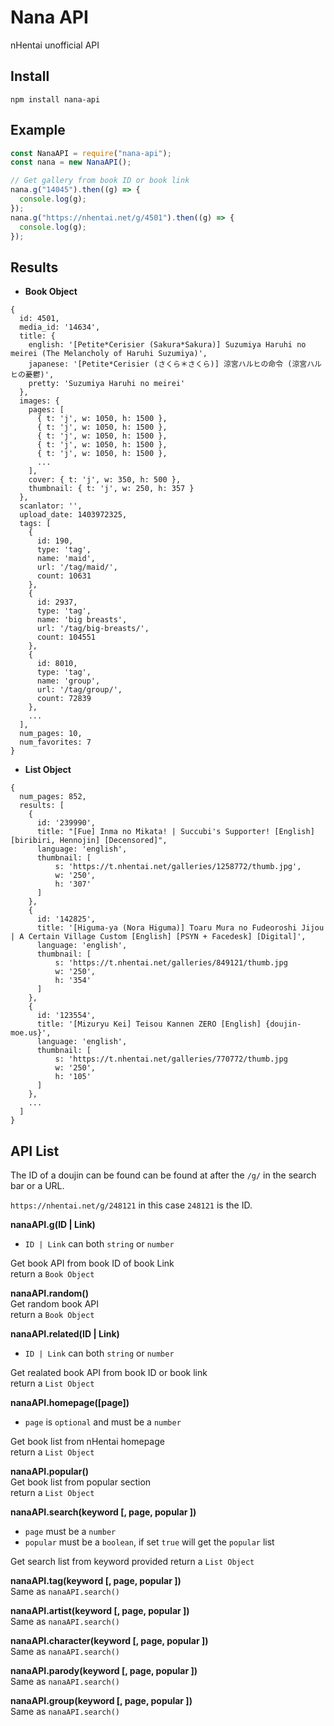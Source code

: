 # Nana API

nHentai unofficial API

## Install

```
npm install nana-api
```

## Example

```js
const NanaAPI = require("nana-api");
const nana = new NanaAPI();

// Get gallery from book ID or book link
nana.g("14045").then((g) => {
  console.log(g);
});
nana.g("https://nhentai.net/g/4501").then((g) => {
  console.log(g);
});
```

## Results

- **Book Object**

```
{
  id: 4501,
  media_id: '14634',
  title: {
    english: '[Petite*Cerisier (Sakura*Sakura)] Suzumiya Haruhi no meirei (The Melancholy of Haruhi Suzumiya)',
    japanese: '[Petite*Cerisier (さくら＊さくら)] 涼宮ハルヒの命令 (涼宮ハルヒの憂鬱)',
    pretty: 'Suzumiya Haruhi no meirei'
  },
  images: {
    pages: [
	  { t: 'j', w: 1050, h: 1500 },
	  { t: 'j', w: 1050, h: 1500 },
	  { t: 'j', w: 1050, h: 1500 },
	  { t: 'j', w: 1050, h: 1500 },
	  { t: 'j', w: 1050, h: 1500 },
	  ...
	],
    cover: { t: 'j', w: 350, h: 500 },
    thumbnail: { t: 'j', w: 250, h: 357 }
  },
  scanlator: '',
  upload_date: 1403972325,
  tags: [
    {
      id: 190,
      type: 'tag',
      name: 'maid',
      url: '/tag/maid/',
      count: 10631
    },
    {
      id: 2937,
      type: 'tag',
      name: 'big breasts',
      url: '/tag/big-breasts/',
      count: 104551
    },
    {
      id: 8010,
      type: 'tag',
      name: 'group',
      url: '/tag/group/',
      count: 72839
    },
	...
  ],
  num_pages: 10,
  num_favorites: 7
}
```

- **List Object**

```
{
  num_pages: 852,
  results: [
    {
      id: '239990',
      title: "[Fue] Inma no Mikata! | Succubi's Supporter! [English] [biribiri, Hennojin] [Decensored]",
      language: 'english',
      thumbnail: [
		  s: 'https://t.nhentai.net/galleries/1258772/thumb.jpg',
		  w: '250',
		  h: '307'
	  ]
    },
    {
      id: '142825',
      title: '[Higuma-ya (Nora Higuma)] Toaru Mura no Fudeoroshi Jijou | A Certain Village Custom [English] [PSYN + Facedesk] [Digital]',
      language: 'english',
      thumbnail: [
		  s: 'https://t.nhentai.net/galleries/849121/thumb.jpg
		  w: '250',
		  h: '354'
	  ]
    },
    {
      id: '123554',
      title: '[Mizuryu Kei] Teisou Kannen ZERO [English] {doujin-moe.us}',
      language: 'english',
      thumbnail: [
		  s: 'https://t.nhentai.net/galleries/770772/thumb.jpg
		  w: '250',
		  h: '105'
	  ]
	},
	...
  ]
}
```

## API List

The ID of a doujin can be found can be found at after the `/g/` in the search bar or a URL.

`https://nhentai.net/g/248121` in this case `248121` is the ID.

**nanaAPI.g(ID | Link)**

- `ID | Link` can both `string` or `number`

Get book API from book ID of book Link  
return a `Book Object`

**nanaAPI.random()**  
Get random book API  
return a `Book Object`

**nanaAPI.related(ID | Link)**

- `ID | Link` can both `string` or `number`

Get realated book API from book ID or book link  
return a `List Object`

**nanaAPI.homepage([page])**

- `page` is `optional` and must be a `number`

Get book list from nHentai homepage  
return a `List Object`

**nanaAPI.popular()**  
Get book list from popular section  
return a `List Object`

**nanaAPI.search(keyword [, page, popular ])**

- `page` must be a `number`
- `popular` must be a `boolean`, if set `true` will get the `popular` list

Get search list from keyword provided
return a `List Object`

**nanaAPI.tag(keyword [, page, popular ])**  
Same as `nanaAPI.search()`

**nanaAPI.artist(keyword [, page, popular ])**  
Same as `nanaAPI.search()`

**nanaAPI.character(keyword [, page, popular ])**  
Same as `nanaAPI.search()`

**nanaAPI.parody(keyword [, page, popular ])**  
Same as `nanaAPI.search()`

**nanaAPI.group(keyword [, page, popular ])**  
Same as `nanaAPI.search()`
